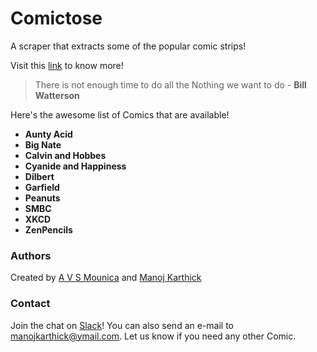 # Comictose
A scraper that extracts some of the popular comic strips!

Visit this [link](https://manojkarthick.github.io/comictose/) to know more!

> There is not enough time to do all the Nothing we want to do - **Bill Watterson**

Here's the awesome list of Comics that are available!
* **Aunty Acid** 
* **Big Nate** 
* **Calvin and Hobbes** 
* **Cyanide and Happiness** 
* **Dilbert** 
* **Garfield**
* **Peanuts** 
* **SMBC** 
* **XKCD** 
* **ZenPencils** 


### Authors
Created by [A V S Mounica](https://github.com/avsmounica) and [Manoj Karthick](https://github.com/manojkarthick)

### Contact
Join the chat  on [Slack](https://comictose.slack.com/messages/general/)!
You can also send an e-mail to manojkarthick@ymail.com. Let us know if you need any other Comic.
